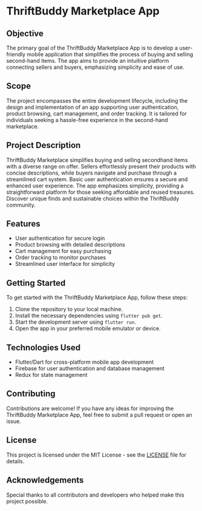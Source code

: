 # ThriftBuddy Marketplace App

## Objective
The primary goal of the ThriftBuddy Marketplace App is to develop a user-friendly mobile application that simplifies the process of buying and selling second-hand items. The app aims to provide an intuitive platform connecting sellers and buyers, emphasizing simplicity and ease of use.

## Scope
The project encompasses the entire development lifecycle, including the design and implementation of an app supporting user authentication, product browsing, cart management, and order tracking. It is tailored for individuals seeking a hassle-free experience in the second-hand marketplace.

## Project Description
ThriftBuddy Marketplace simplifies buying and selling secondhand items with a diverse range on offer. Sellers effortlessly present their products with concise descriptions, while buyers navigate and purchase through a streamlined cart system. Basic user authentication ensures a secure and enhanced user experience. The app emphasizes simplicity, providing a straightforward platform for those seeking affordable and reused treasures. Discover unique finds and sustainable choices within the ThriftBuddy community.

## Features
- User authentication for secure login
- Product browsing with detailed descriptions
- Cart management for easy purchasing
- Order tracking to monitor purchases
- Streamlined user interface for simplicity

## Getting Started
To get started with the ThriftBuddy Marketplace App, follow these steps:
1. Clone the repository to your local machine.
2. Install the necessary dependencies using `flutter pub get`.
3. Start the development server using `flutter run`.
4. Open the app in your preferred mobile emulator or device.

## Technologies Used
- Flutter/Dart for cross-platform mobile app development
- Firebase for user authentication and database management
- Redux for state management

## Contributing
Contributions are welcome! If you have any ideas for improving the ThriftBuddy Marketplace App, feel free to submit a pull request or open an issue.

## License
This project is licensed under the MIT License - see the [LICENSE](LICENSE) file for details.

## Acknowledgements
Special thanks to all contributors and developers who helped make this project possible.
